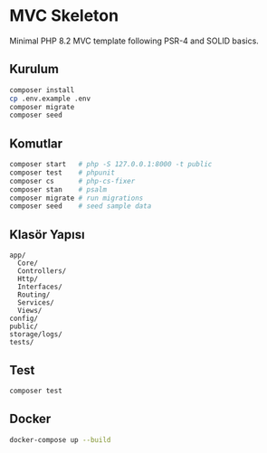 # MVC Skeleton

Minimal PHP 8.2 MVC template following PSR-4 and SOLID basics.

## Kurulum

```bash
composer install
cp .env.example .env
composer migrate
composer seed
```

## Komutlar

```bash
composer start   # php -S 127.0.0.1:8000 -t public
composer test    # phpunit
composer cs      # php-cs-fixer
composer stan    # psalm
composer migrate # run migrations
composer seed    # seed sample data
```

## Klasör Yapısı

```
app/
  Core/
  Controllers/
  Http/
  Interfaces/
  Routing/
  Services/
  Views/
config/
public/
storage/logs/
tests/
```

## Test

```bash
composer test
```

## Docker

```bash
docker-compose up --build
```
